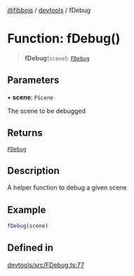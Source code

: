 [@fibbojs](/api/index) / [devtools](/api/devtools) / fDebug

# Function: fDebug()

> **fDebug**(`scene`): [`FDebug`](../classes/FDebug.md)

## Parameters

• **scene**: `FScene`

The scene to be debugged

## Returns

[`FDebug`](../classes/FDebug.md)

## Description

A helper function to debug a given scene

## Example

```ts
fDebug(scene)
```

## Defined in

[devtools/src/FDebug.ts:77](https://github.com/fibbojs/fibbo/blob/deb1b2647977c28556b303db18b4c729c63a8312/packages/devtools/src/FDebug.ts#L77)
